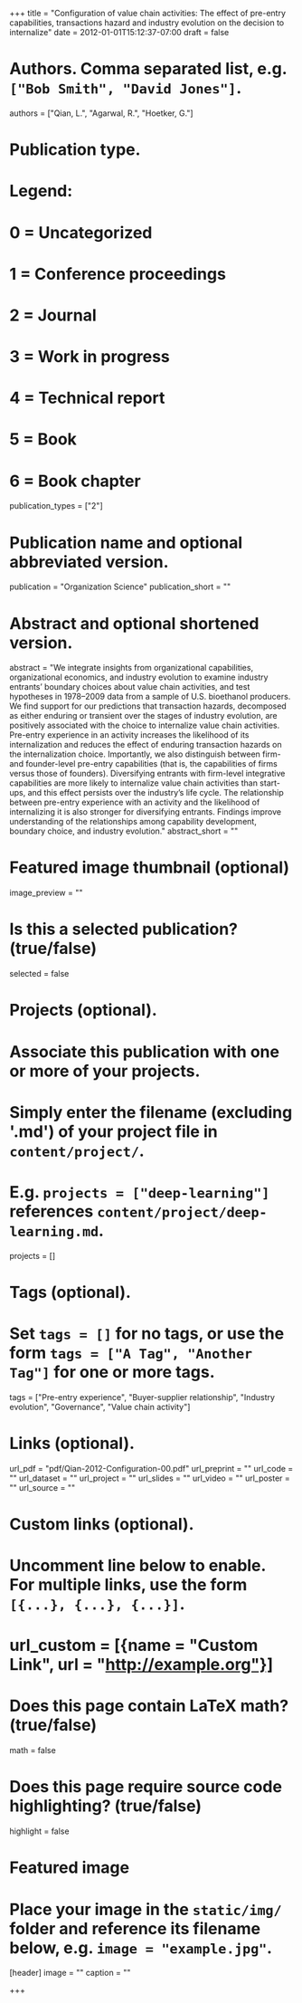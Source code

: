 +++
title = "Configuration of value chain activities: The effect of pre-entry capabilities, transactions hazard and industry evolution on the decision to internalize"
date = 2012-01-01T15:12:37-07:00
draft = false

# Authors. Comma separated list, e.g. `["Bob Smith", "David Jones"]`.
authors = ["Qian, L.", "Agarwal, R.", "Hoetker, G."]

# Publication type.
# Legend:
# 0 = Uncategorized
# 1 = Conference proceedings
# 2 = Journal
# 3 = Work in progress
# 4 = Technical report
# 5 = Book
# 6 = Book chapter
publication_types = ["2"]

# Publication name and optional abbreviated version.
publication = "Organization Science"
publication_short = ""

# Abstract and optional shortened version.
abstract = "We integrate insights from organizational capabilities, organizational economics, and industry evolution to examine industry entrants’ boundary choices about value chain activities, and test hypotheses in 1978–2009 data from a sample of U.S. bioethanol producers. We find support for our predictions that transaction hazards, decomposed as either enduring or transient over the stages of industry evolution, are positively associated with the choice to internalize value chain activities. Pre-entry experience in an activity increases the likelihood of its internalization and reduces the effect of enduring transaction hazards on the internalization choice. Importantly, we also distinguish between firm- and founder-level pre-entry capabilities (that is, the capabilities of firms versus those of founders). Diversifying entrants with firm-level integrative capabilities are more likely to internalize value chain activities than start-ups, and this effect persists over the industry’s life cycle. The relationship between pre-entry experience with an activity and the likelihood of internalizing it is also stronger for diversifying entrants. Findings improve understanding of the relationships among capability development, boundary choice, and industry evolution."
abstract_short = ""

# Featured image thumbnail (optional)
image_preview = ""

# Is this a selected publication? (true/false)
selected = false

# Projects (optional).
#   Associate this publication with one or more of your projects.
#   Simply enter the filename (excluding '.md') of your project file in `content/project/`.
#   E.g. `projects = ["deep-learning"]` references `content/project/deep-learning.md`.
projects = []

# Tags (optional).
#   Set `tags = []` for no tags, or use the form `tags = ["A Tag", "Another Tag"]` for one or more tags.
tags = ["Pre-entry experience", "Buyer-supplier relationship", "Industry evolution", "Governance", "Value chain activity"]

# Links (optional).
url_pdf = "pdf/Qian-2012-Configuration-00.pdf"
url_preprint = ""
url_code = ""
url_dataset = ""
url_project = ""
url_slides = ""
url_video = ""
url_poster = ""
url_source = ""

# Custom links (optional).
#   Uncomment line below to enable. For multiple links, use the form `[{...}, {...}, {...}]`.
# url_custom = [{name = "Custom Link", url = "http://example.org"}]

# Does this page contain LaTeX math? (true/false)
math = false

# Does this page require source code highlighting? (true/false)
highlight = false

# Featured image
# Place your image in the `static/img/` folder and reference its filename below, e.g. `image = "example.jpg"`.
[header]
image = ""
caption = ""

+++
